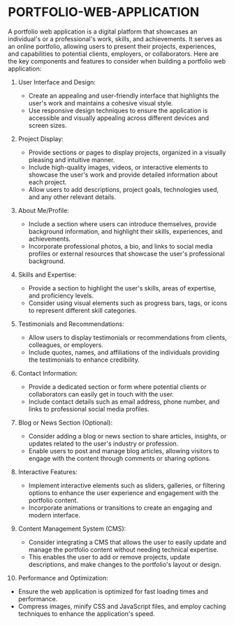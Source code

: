 # PORTFOLIO-WEB-APPLICATION

A portfolio web application is a digital platform that showcases an individual's or a professional's work, skills, and achievements. It serves as an online portfolio, allowing users to present their projects, experiences, and capabilities to potential clients, employers, or collaborators. Here are the key components and features to consider when building a portfolio web application:

1. User Interface and Design:
   - Create an appealing and user-friendly interface that highlights the user's work and maintains a cohesive visual style.
   - Use responsive design techniques to ensure the application is accessible and visually appealing across different devices and screen sizes.

2. Project Display:
   - Provide sections or pages to display projects, organized in a visually pleasing and intuitive manner.
   - Include high-quality images, videos, or interactive elements to showcase the user's work and provide detailed information about each project.
   - Allow users to add descriptions, project goals, technologies used, and any other relevant details.

3. About Me/Profile:
   - Include a section where users can introduce themselves, provide background information, and highlight their skills, experiences, and achievements.
   - Incorporate professional photos, a bio, and links to social media profiles or external resources that showcase the user's professional background.

4. Skills and Expertise:
   - Provide a section to highlight the user's skills, areas of expertise, and proficiency levels.
   - Consider using visual elements such as progress bars, tags, or icons to represent different skill categories.

5. Testimonials and Recommendations:
   - Allow users to display testimonials or recommendations from clients, colleagues, or employers.
   - Include quotes, names, and affiliations of the individuals providing the testimonials to enhance credibility.

6. Contact Information:
   - Provide a dedicated section or form where potential clients or collaborators can easily get in touch with the user.
   - Include contact details such as email address, phone number, and links to professional social media profiles.

7. Blog or News Section (Optional):
   - Consider adding a blog or news section to share articles, insights, or updates related to the user's industry or profession.
   - Enable users to post and manage blog articles, allowing visitors to engage with the content through comments or sharing options.

8. Interactive Features:
   - Implement interactive elements such as sliders, galleries, or filtering options to enhance the user experience and engagement with the portfolio content.
   - Incorporate animations or transitions to create an engaging and modern interface.

9. Content Management System (CMS):
   - Consider integrating a CMS that allows the user to easily update and manage the portfolio content without needing technical expertise.
   - This enables the user to add or remove projects, update descriptions, and make changes to the portfolio's layout or design.

10. Performance and Optimization:
   - Ensure the web application is optimized for fast loading times and performance.
   - Compress images, minify CSS and JavaScript files, and employ caching techniques to enhance the application's speed.
